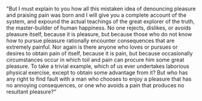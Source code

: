 "But I must explain to you how all this mistaken idea of denouncing pleasure and praising pain was born and I
 will give you a complete account of the system, and expound the actual teachings of the great explorer of the 
 truth, the master-builder of human happiness. No one rejects, dislikes, or avoids pleasure itself, because 
 it is pleasure, but because those who do not know how to pursue pleasure rationally encounter consequences 
 that are extremely painful. Nor again is there anyone who loves or pursues or desires to obtain pain of 
 itself, because it is pain, but because occasionally circumstances occur in which toil and pain can procure 
 him some great pleasure. To take a trivial example, which of us ever undertakes laborious physical exercise, 
 except to obtain some advantage from it? But who has any right to find fault with a man who chooses to enjoy 
 a pleasure that has no annoying consequences, or one who avoids a pain that produces no resultant pleasure?"  